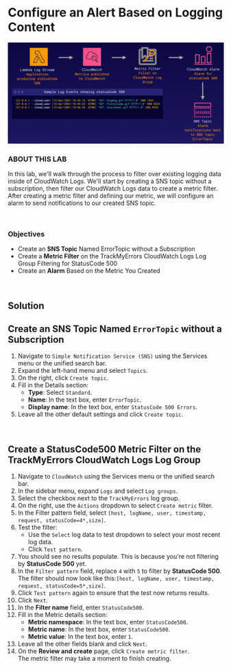# Configure an Alert Based on Logging Content

![](../../img/ChallengeLab-5.png)

### ABOUT THIS LAB
In this lab, we'll walk through the process to filter over existing logging data inside of CloudWatch Logs. We'll start by creating a SNS topic without a subscription, then filter our CloudWatch Logs data to create a metric filter. After creating a metric filter and defining our metric, we will configure an alarm to send notifications to our created SNS topic.

<br>

### Objectives
- Create an **SNS Topic** Named ErrorTopic without a Subscription
- Create a **Metric Filter** on the TrackMyErrors CloudWatch Logs Log Group Filtering for StatusCode 500
- Create an **Alarm** Based on the Metric You Created

<br>

## Solution

## Create an SNS Topic Named `ErrorTopic` without a Subscription
1. Navigate to `Simple Notification Service (SNS)` using the Services menu or the unified search bar.
2. Expand the left-hand menu and select `Topics`.
3. On the right, click `Create topic`.
4. Fill in the Details section:
    - **Type**: Select `Standard`.
    - **Name**: In the text box, enter `ErrorTopic`.
    - **Display name**: In the text box, enter `StatusCode 500 Errors`.
5. Leave all the other default settings and click `Create topic`.

<br>

## Create a StatusCode500 Metric Filter on the TrackMyErrors CloudWatch Logs Log Group
1. Navigate to `CloudWatch` using the Services menu or the unified search bar.
2. In the sidebar menu, expand `Logs` and select `Log groups`.
3. Select the checkbox next to the `TrackMyErrors` log group.
4. On the right, use the `Actions` dropdown to select `Create metric` filter.
5. In the Filter pattern field, select `[host, logName, user, timestamp, request, statusCode=4*,size]`.
6. Test the filter:
    - Use the `Select` log data to test dropdown to select your most recent log data.
    - Click `Test pattern`.
7. You should see no results populate. This is because you're not filtering by **StatusCode 500** yet.
8. In the `Filter pattern` field, replace `4` with `5` to filter by **StatusCode 500**.<br>The filter should now look like this:`[host, logName, user, timestamp, request, statusCode=5*,size]`.
8. Click `Test pattern` again to ensure that the test now returns results.
9. Click `Next`.
10. In the **Filter name** field, enter `StatusCode500`.
11. Fill in the Metric details section:
    - **Metric namespace**: In the text box, enter `StatusCode500`.
    - **Metric name**: In the text box, enter `StatusCode500`.
    - **Metric value**: In the text box, enter `1`.
12. Leave all the other fields blank and click `Next`.
13. On the **Review and create** page, click `Create metric filter`.<br>The metric filter may take a moment to finish creating.
